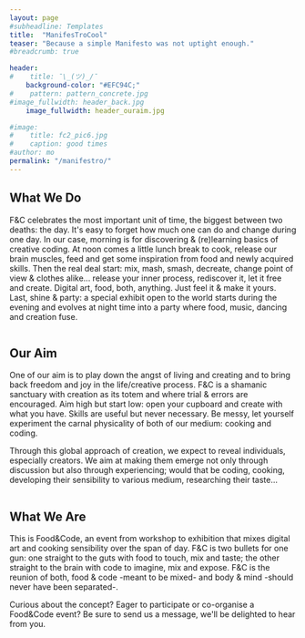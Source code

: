 ```yaml
---
layout: page
#subheadline: Templates
title:  "ManifesTroCool"
teaser: "Because a simple Manifesto was not uptight enough."
#breadcrumb: true

header:
#    title: ¯\_(ツ)_/¯
    background-color: "#EFC94C;"
#    pattern: pattern_concrete.jpg
#image_fullwidth: header_back.jpg
    image_fullwidth: header_ouraim.jpg

#image:
#    title: fc2_pic6.jpg
#    caption: good times
#author: mo
permalink: "/manifestro/"
---
```


## What We Do ##

F&C celebrates the most important unit of time, the biggest between two deaths: the day. It's easy to forget how much one can do and change during one day. In our case, morning is for discovering & (re)learning basics of creative coding. At noon comes a little lunch break to cook, release our brain muscles, feed and get some inspiration from food and newly acquired skills. Then the real deal start: mix, mash, smash, decreate, change point of view & clothes alike... release your inner process, rediscover it, let it free and create. Digital art, food, both, anything. Just feel it & make it yours. Last, shine & party: a special exhibit open to the world starts during the evening and evolves at night time into a party where food, music, dancing and creation fuse.


<div class="row">
  <div class="medium-12 columns t30">
    <img src="{{ site.urlimg }}friseCode.png" alt="">
  </div>
</div><!-- /.row -->


## Our Aim  ##

One of our aim is to play down the angst of living and creating and to bring back freedom and joy in the life/creative process. F&C is a shamanic sanctuary with creation as its totem and where trial & errors are encouraged. Aim high but start low: open your cupboard and create with what you have. Skills are useful but never necessary. Be messy, let yourself experiment the carnal physicality of both of our medium: cooking and coding.

Through this global approach of creation, we expect to reveal individuals, especially creators. We aim at making them emerge not only through discussion but also through experiencing; would that be coding, cooking, developing their sensibility to various medium, researching their taste...

<div class="row">
  <div class="medium-12 columns t30">
    <img src="{{ site.urlimg }}friseRed.png" alt="">
  </div>
</div><!-- /.row -->

## What We Are ##

This is Food&Code, an event from workshop to exhibition that mixes digital art and cooking sensibility over the span of day. F&C is two bullets for one gun: one straight to the guts with food to touch, mix and taste; the other straight to the brain with code to imagine, mix and expose. F&C is the reunion of both, food & code -meant to be mixed- and body & mind -should never have been separated-.

Curious about the concept? Eager to participate or co-organise a Food&Code event? Be sure to send us a message, we'll be delighted to hear from you. 
